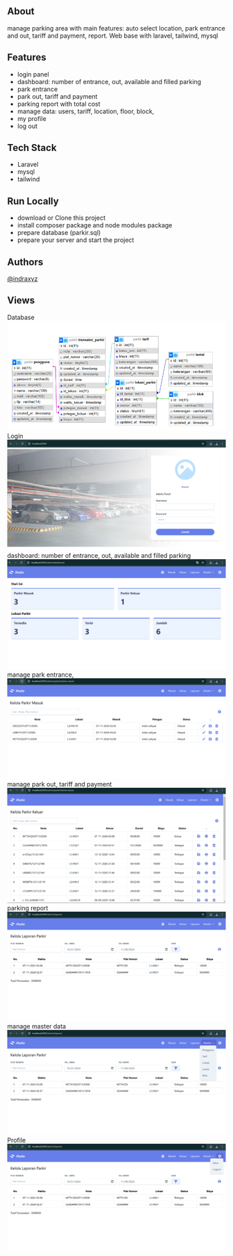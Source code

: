 ## About

manage parking area with main features: auto select location, park entrance and out, tariff and payment, report. Web base with laravel, tailwind, mysql

## Features

-   login panel
-   dashboard: number of entrance, out, available and filled parking
-   park entrance
-   park out, tariff and payment
-   parking report with total cost
-   manage data: users, tariff, location, floor, block,
-   my profile
-   log out

## Tech Stack

-   Laravel
-   mysql
-   tailwind

## Run Locally

-   download or Clone this project
-   install composer package and node modules package
-   prepare database (parkir.sql)
-   prepare your server and start the project

## Authors

[@indraxyz](https://www.github.com/indraxyz)

## Views
Database
<img src="https://github.com/indraxyz/parkir/blob/main/screenshots/db.png">
Login
<img src="https://github.com/indraxyz/parkir/blob/main/screenshots/login.png">
dashboard: number of entrance, out, available and filled parking
<img src="https://github.com/indraxyz/parkir/blob/main/screenshots/dashboard.png">
manage park entrance, 
<img src="https://github.com/indraxyz/parkir/blob/main/screenshots/masuk.png">
manage park out, tariff and payment
<img src="https://github.com/indraxyz/parkir/blob/main/screenshots/keluar.png">
parking report
<img src="https://github.com/indraxyz/parkir/blob/main/screenshots/report.png">
manage master data
<img src="https://github.com/indraxyz/parkir/blob/main/screenshots/master-data.png">
Profile
<img src="https://github.com/indraxyz/parkir/blob/main/screenshots/myprofile-logout.png">
